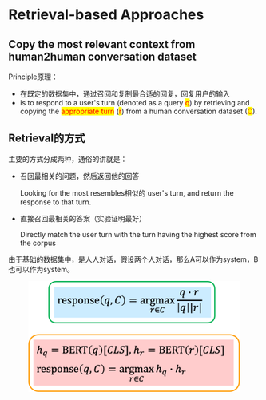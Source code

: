 # Retrieval-based Approaches

## Copy the most relevant context from human2human conversation dataset

Principle原理：

* 在既定的数据集中，通过召回和复制最合适的回复，回复用户的输入
* is to respond to a user's turn (denoted as a query <mark style="color:red;">q</mark>) by retrieving and copying the <mark style="color:red;">appropriate turn</mark> (<mark style="color:red;">r</mark>) from a human conversation dataset (<mark style="color:red;">C</mark>).

## Retrieval的方式

主要的方式分成两种，通俗的讲就是：

*   召回最相关的问题，然后返回他的回答

    Looking for the most resembles相似的 user's turn, and return the response to that turn.
*   直接召回最相关的答案（实验证明最好）

    Directly match the user turn with the turn having the highest score from the corpus

由于基础的数据集中，是人人对话，假设两个人对话，那么A可以作为system，B也可以作为system。

<figure><img src="../../../.gitbook/assets/image (280).png" alt=""><figcaption></figcaption></figure>
